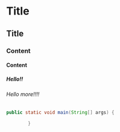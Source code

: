 # Title

## Title

### Content

#### Content

##### Hello!! 

###### Hello more!!!!

```java
public static void main(String[] args) {
    
        }
```